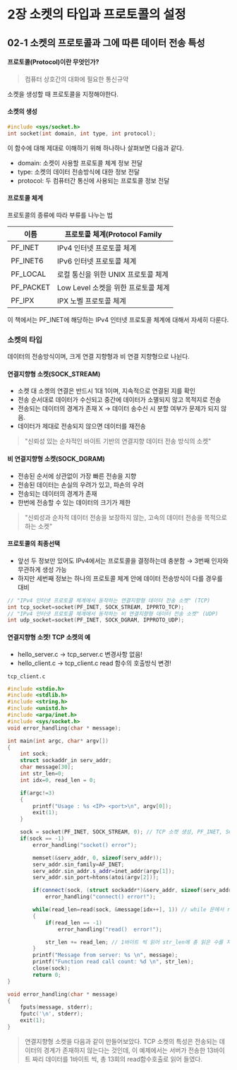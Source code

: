 # 2장 소켓의 타입과 프로토콜의 설정

## 02-1 소켓의 프로토콜과 그에 따른 데이터 전송 특성

#### 프로토콜(Protocol)이란 무엇인가?

> 컴퓨터 상호간의 대화에 필요한 통신규약

소켓을 생성할 때 프로토콜을 지정해야한다.

#### 소켓의 생성

```cpp
#include <sys/socket.h>
int socket(int domain, int type, int protocol);
```

이 함수에 대해 제대로 이해하기 위해 하나하나 살펴보면 다음과 같다.

* domain: 소켓이 사용할 프로토콜 체계 정보 전달
* type: 소켓의 데이터 전송방식에 대한 정보 전달
* protocol: 두 컴퓨터간 통신에 사용되는 프로토콜 정보 전달

#### 프로토콜 체계

프로토콜의 종류에 따라 부류를 나누는 법

| 이름         | 프로토콜 체계(Protocol Family  |
| ---------- | ------------------------ |
| PF\_INET   | IPv4 인터넷 프로토콜 체계         |
| PF\_INET6  | IPv6 인터넷 프로토콜 체계         |
| PF\_LOCAL  | 로컬 통신을 위한 UNIX 프로토콜 체계   |
| PF\_PACKET | Low Level 소켓을 위한 프로토콜 체계 |
| PF\_IPX    | IPX 노벨 프로토콜 체계           |

이 책에서는 PF\_INET에 해당하는 IPv4 인터넷 프로토콜 체계에 대해서 자세히 다룬다.

### 소켓의 타입

데이터의 전송방식이며, 크게 연결 지향형과 비 연결 지향형으로 나뉜다.

#### 연결지향형 소켓(SOCK\_STREAM)

* 소켓 대 소켓의 연결은 반드시 1대 1이며, 지속적으로 연결된 지를 확인
* 전송 순서대로 데이터가 수신되고 중간에 데이터가 소멸되지 않고 목적지로 전송
* 전송되는 데이터의 경계가 존재 X → 데이터 송수신 시 분할 여부가 문제가 되지 않음.
* 데이터가 제대로 전송되지 않으면 데이터를 재전송

> "신뢰성 있는 순차적인 바이트 기반의 연결지향 데이터 전송 방식의 소켓"

#### 비 연결지향형 소켓(SOCK\_DGRAM)

* 전송된 순서에 상관없이 가장 빠른 전송을 지향
* 전송된 데이터는 손실의 우려가 있고, 파손의 우려
* 전송되는 데이터의 경계가 존재
* 한번에 전송할 수 있는 데이터의 크기가 제한

> "신뢰성과 순차적 데이터 전송을 보장하지 않는, 고속의 데이터 전송을 목적으로 하는 소켓"

#### 프로토콜의 최종선택

* 앞선 두 정보만 있어도 IPv4에서는 프로토콜을 결정하는데 충분함 → 3번째 인자와 무관하게 생성 가능
* 하지만 세번째 정보는 하나의 프로토콜 체계 안에 데이터 전송방식이 다를 경우를 대비

```cpp
// "IPv4 인터넷 프로토콜 체계에서 동작하는 연결지향형 데이터 전송 소켓" (TCP)
int tcp_socket=socket(PF_INET, SOCK_STREAM, IPPRTO_TCP);
// "IPv4 인터넷 프로토콜 체계에서 동작하는 비 연결지향형 데이터 전송 소켓" (UDP)
int udp_socket=socket(PF_INET, SOCK_DGRAM, IPPROTO_UDP);
```

#### 연결지향형 소켓! TCP 소켓의 예

* hello\_server.c -> tcp\_server.c 변경사항 없음!
* hello\_client.c -> tcp\_client.c read 함수의 호출방식 변경!

`tcp_client.c`

```cpp
#include <stdio.h>
#include <stdlib.h>
#include <string.h>
#include <unistd.h>
#include <arpa/inet.h>
#include <sys/socket.h>
void error_handling(char * message);

int main(int argc, char* argv[])
{
    int sock;
    struct sockaddr_in serv_addr;
    char message[30];
    int str_len=0;
    int idx=0, read_len = 0;

    if(argc!=3)
    {
        printf("Usage : %s <IP> <port>\n", argv[0]);
        exit(1);
    }

    sock = socket(PF_INET, SOCK_STREAM, 0); // TCP 소켓 생성, PF_INET, SOCK_STREAM
    if(sock == -1)
        error_handling("socket() error");

        memset(&serv_addr, 0, sizeof(serv_addr));
        serv_addr.sin_family=AF_INET;
        serv_addr.sin_addr.s_addr=inet_addr(argv[1]);
        serv_addr.sin_port=htons(atoi(argv[2]));

        if(connect(sock, (struct sockaddr*)&serv_addr, sizeof(serv_addr)) == -1)
            error_handling("connect() error!");

        while(read_len=read(sock, &message[idx++], 1)) // while 문에서 read함수 반복 호출
        {
            if(read_len == -1)
                error_handling("read()  error!");

            str_len += read_len; // 1바이트 씩 읽어 str_len에 총 읽은 수를 저장
        }
        printf("Message from server: %s \n", message);
        printf("Function read call count: %d \n", str_len);
        close(sock);
        return 0;
}

void error_handling(char * message)
{
    fputs(message, stderr);
    fputc('\n', stderr);
    exit(1);
}
```

> 연결지향형 소켓을 다음과 같이 만들어보았다. TCP 소켓의 특성은 전송되는 데이터의 경계가 존재하지 않는다는 것인데, 이 예제에서는 서버가 전송한 13바이트 짜리 데이터를 1바이트 씩, 총 13회의 read함수호출로 읽어 들였다.
